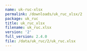 ```yaml
---
name: uk-ruc-xlsx
permalink: /downloads/uk_ruc_xlsx/2
package: uk_ruc
title: uk_ruc_xlsx
filename: uk_ruc.xlsx
version: '2'
full_version: 2.4.0
file: /data/uk_ruc/2/uk_ruc.xlsx
---
```

